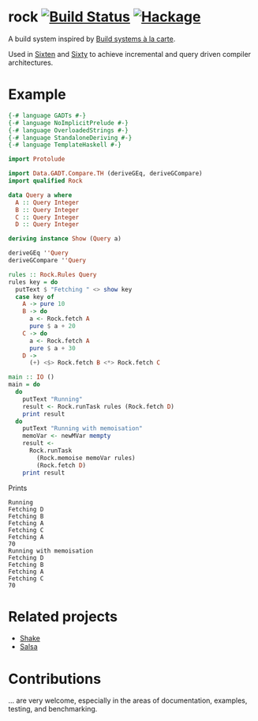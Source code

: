 # rock [![Build Status](https://travis-ci.com/ollef/rock.svg?branch=master)](https://travis-ci.com/ollef/rock) [![Hackage](https://img.shields.io/hackage/v/rock.svg)](https://hackage.haskell.org/package/rock)

A build system inspired by [Build systems à la carte](https://www.microsoft.com/en-us/research/publication/build-systems-la-carte/).

Used in [Sixten](https://github.com/ollef/sixten) and
[Sixty](https://github.com/ollef/sixty) to achieve incremental and query driven
compiler architectures.

# Example

```haskell
{-# language GADTs #-}
{-# language NoImplicitPrelude #-}
{-# language OverloadedStrings #-}
{-# language StandaloneDeriving #-}
{-# language TemplateHaskell #-}

import Protolude

import Data.GADT.Compare.TH (deriveGEq, deriveGCompare)
import qualified Rock

data Query a where
  A :: Query Integer
  B :: Query Integer
  C :: Query Integer
  D :: Query Integer

deriving instance Show (Query a)

deriveGEq ''Query
deriveGCompare ''Query

rules :: Rock.Rules Query
rules key = do
  putText $ "Fetching " <> show key
  case key of
    A -> pure 10
    B -> do
      a <- Rock.fetch A
      pure $ a + 20
    C -> do
      a <- Rock.fetch A
      pure $ a + 30
    D ->
      (+) <$> Rock.fetch B <*> Rock.fetch C

main :: IO ()
main = do
  do
    putText "Running"
    result <- Rock.runTask rules (Rock.fetch D)
    print result
  do
    putText "Running with memoisation"
    memoVar <- newMVar mempty
    result <-
      Rock.runTask
        (Rock.memoise memoVar rules)
        (Rock.fetch D)
    print result
```

Prints

```
Running
Fetching D
Fetching B
Fetching A
Fetching C
Fetching A
70
Running with memoisation
Fetching D
Fetching B
Fetching A
Fetching C
70
```

# Related projects

* [Shake](http://hackage.haskell.org/package/shake)
* [Salsa](https://crates.io/crates/salsa)

# Contributions

... are very welcome, especially in the areas of documentation, examples,
testing, and benchmarking.
